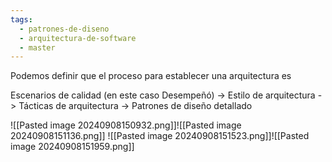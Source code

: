 ```yaml
---
tags:
  - patrones-de-diseno
  - arquitectura-de-software
  - master
---
```

Podemos definir que el proceso para establecer una arquitectura es

Escenarios de calidad (en este caso Desempeñó) -> Estilo de arquitectura -> Tácticas de arquitectura -> Patrones de diseño detallado

![[Pasted image 20240908150932.png]]![[Pasted image 20240908151136.png]]
![[Pasted image 20240908151523.png]]![[Pasted image 20240908151959.png]]
